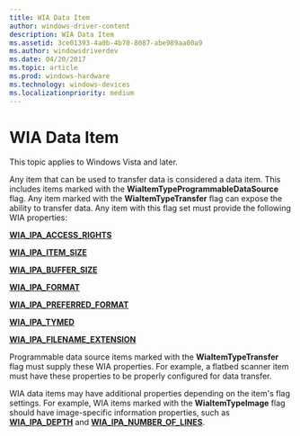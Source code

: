 ```yaml
---
title: WIA Data Item
author: windows-driver-content
description: WIA Data Item
ms.assetid: 3ce01393-4a0b-4b70-8087-abe989aa00a9
ms.author: windowsdriverdev
ms.date: 04/20/2017
ms.topic: article
ms.prod: windows-hardware
ms.technology: windows-devices
ms.localizationpriority: medium
---
```


# WIA Data Item





This topic applies to Windows Vista and later.

Any item that can be used to transfer data is considered a data item. This includes items marked with the **WiaItemTypeProgrammableDataSource** flag. Any item marked with the **WiaItemTypeTransfer** flag can expose the ability to transfer data. Any item with this flag set must provide the following WIA properties:

[**WIA\_IPA\_ACCESS\_RIGHTS**](https://msdn.microsoft.com/library/windows/hardware/ff551518)

[**WIA\_IPA\_ITEM\_SIZE**](https://msdn.microsoft.com/library/windows/hardware/ff551594)

[**WIA\_IPA\_BUFFER\_SIZE**](https://msdn.microsoft.com/library/windows/hardware/ff551527)

[**WIA\_IPA\_FORMAT**](https://msdn.microsoft.com/library/windows/hardware/ff551553)

[**WIA\_IPA\_PREFERRED\_FORMAT**](https://msdn.microsoft.com/library/windows/hardware/ff551623)

[**WIA\_IPA\_TYMED**](https://msdn.microsoft.com/library/windows/hardware/ff551656)

[**WIA\_IPA\_FILENAME\_EXTENSION**](https://msdn.microsoft.com/library/windows/hardware/ff551549)

Programmable data source items marked with the **WiaItemTypeTransfer** flag must supply these WIA properties. For example, a flatbed scanner item must have these properties to be properly configured for data transfer.

WIA data items may have additional properties depending on the item's flag settings. For example, WIA items marked with the **WiaItemTypeImage** flag should have image-specific information properties, such as [**WIA\_IPA\_DEPTH**](https://msdn.microsoft.com/library/windows/hardware/ff551546) and [**WIA\_IPA\_NUMBER\_OF\_LINES**](https://msdn.microsoft.com/library/windows/hardware/ff551611).

 

 




